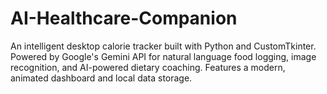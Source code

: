 # AI-Healthcare-Companion
An intelligent desktop calorie tracker built with Python and CustomTkinter. Powered by Google's Gemini API for natural language food logging, image recognition, and AI-powered dietary coaching. Features a modern, animated dashboard and local data storage.
